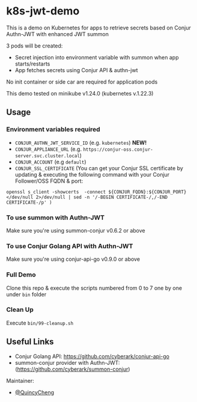 # k8s-jwt-demo
This is a demo on Kubernetes for apps to retrieve secrets based on Conjur Authn-JWT with enhanced JWT summon 

3 pods will be created:
 - Secret injection into environment variable with summon when app starts/restarts
 - App fetches secrets using Conjur API & authn-jwt

No init container or side car are required for application pods

This demo tested on minikube v1.24.0 (kubernetes v.1.22.3)

## Usage

### Environment variables required
- `CONJUR_AUTHN_JWT_SERVICE_ID`  (e.g. `kubernetes`) **NEW!**
- `CONJUR_APPLIANCE_URL` (e.g. `https://conjur-oss.conjur-server.svc.cluster.local`)
- `CONJUR_ACCOUNT` (e.g `default`)
- `CONJUR_SSL_CERTIFICATE` (You can get your Conjur SSL certificate by updating & executing the following command with your Conjur Follower/OSS FQDN & port:

`openssl s_client -showcerts  -connect ${CONJUR_FQDN}:${CONJUR_PORT} </dev/null 2>/dev/null | sed -n '/-BEGIN CERTIFICATE-/,/-END CERTIFICATE-/p' )`

### To use summon with Authn-JWT
Make sure you're using summon-conjur v0.6.2 or above

### To use Conjur Golang API with Authn-JWT
Make sure you're using conjur-api-go v0.9.0 or above

### Full Demo
Clone this repo &amp; execute the scripts numbered from 0 to 7 one by one under `bin` folder

### Clean Up
Execute `bin/99-cleanup.sh`

## Useful Links
 - Conjur Golang API: https://github.com/cyberark/conjur-api-go
 - summon-conjur provider with Authn-JWT: (https://github.com/cyberark/summon-conjur)

Maintainer:
- [@QuincyCheng](https://github.com/quincycheng)
